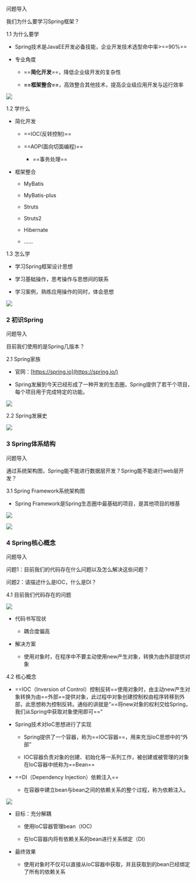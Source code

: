 问题导入

我们为什么要学习Spring框架？

1.1 为什么要学

- Spring技术是JavaEE开发必备技能，企业开发技术选型命中率>==90%==

- 专业角度

    - ==**简化开发**==，降低企业级开发的复杂性

    - **==框架整合==**，高效整合其他技术，提高企业级应用开发与运行效率

![](https://tcs-devops.aliyuncs.com/storage/112v94ba5d6ba7196308bb2aad2e490a91c6?Signature=eyJhbGciOiJIUzI1NiIsInR5cCI6IkpXVCJ9.eyJBcHBJRCI6IjVlNzQ4MmQ2MjE1MjJiZDVjN2Y5YjMzNSIsIl9hcHBJZCI6IjVlNzQ4MmQ2MjE1MjJiZDVjN2Y5YjMzNSIsIl9vcmdhbml6YXRpb25JZCI6IiIsImV4cCI6MTY4ODUzNTQzNCwiaWF0IjoxNjg3OTMwNjM0LCJyZXNvdXJjZSI6Ii9zdG9yYWdlLzExMnY5NGJhNWQ2YmE3MTk2MzA4YmIyYWFkMmU0OTBhOTFjNiJ9.AekXgEShfgxuizRgudxhgsi-bluknstbwxEoHd0IrZk&download=%E5%9B%BE%E7%89%87.png "")

1.2 学什么

- 简化开发

    - ==IOC(反转控制)==

    - ==AOP(面向切面编程)==

        - ==事务处理==

- 框架整合

    - MyBatis

    - MyBatis-plus

    - Struts

    - Struts2

    - Hibernate

    - ……

1.3 怎么学

- 学习Spring框架设计思想

- 学习基础操作，思考操作与思想间的联系

- 学习案例，熟练应用操作的同时，体会思想

![](https://tcs-devops.aliyuncs.com/storage/112vade8f5a2735dcf2b9a657c9a97073bb9?Signature=eyJhbGciOiJIUzI1NiIsInR5cCI6IkpXVCJ9.eyJBcHBJRCI6IjVlNzQ4MmQ2MjE1MjJiZDVjN2Y5YjMzNSIsIl9hcHBJZCI6IjVlNzQ4MmQ2MjE1MjJiZDVjN2Y5YjMzNSIsIl9vcmdhbml6YXRpb25JZCI6IiIsImV4cCI6MTY4ODUzNTQzNCwiaWF0IjoxNjg3OTMwNjM0LCJyZXNvdXJjZSI6Ii9zdG9yYWdlLzExMnZhZGU4ZjVhMjczNWRjZjJiOWE2NTdjOWE5NzA3M2JiOSJ9.G4oeAWw4kTGQCeE5QADOwV7EoTgHTGqjT-gupt9-KBY&download=%E5%9B%BE%E7%89%87.png "")



### 2 初识Spring

问题导入

目前我们使用的是Spring几版本？

2.1 Spring家族

- 官网：[https://spring.io](https://spring.io/)

- Spring发展到今天已经形成了一种开发的生态圈，Spring提供了若干个项目，每个项目用于完成特定的功能。

![](https://tcs-devops.aliyuncs.com/storage/112v4a59e9186c17f79e56ec907b164e2a7d?Signature=eyJhbGciOiJIUzI1NiIsInR5cCI6IkpXVCJ9.eyJBcHBJRCI6IjVlNzQ4MmQ2MjE1MjJiZDVjN2Y5YjMzNSIsIl9hcHBJZCI6IjVlNzQ4MmQ2MjE1MjJiZDVjN2Y5YjMzNSIsIl9vcmdhbml6YXRpb25JZCI6IiIsImV4cCI6MTY4ODUzNTQzNCwiaWF0IjoxNjg3OTMwNjM0LCJyZXNvdXJjZSI6Ii9zdG9yYWdlLzExMnY0YTU5ZTkxODZjMTdmNzllNTZlYzkwN2IxNjRlMmE3ZCJ9.QJ_66Qm61-vpo_ERzNpgvWq2PSJJW0Jys2usGDe2XRk&download=%E5%9B%BE%E7%89%87.png "")

2.2 Spring发展史

![](https://tcs-devops.aliyuncs.com/storage/112vecda6396aa27eee63e16abb88f2fdb11?Signature=eyJhbGciOiJIUzI1NiIsInR5cCI6IkpXVCJ9.eyJBcHBJRCI6IjVlNzQ4MmQ2MjE1MjJiZDVjN2Y5YjMzNSIsIl9hcHBJZCI6IjVlNzQ4MmQ2MjE1MjJiZDVjN2Y5YjMzNSIsIl9vcmdhbml6YXRpb25JZCI6IiIsImV4cCI6MTY4ODUzNTQzNCwiaWF0IjoxNjg3OTMwNjM0LCJyZXNvdXJjZSI6Ii9zdG9yYWdlLzExMnZlY2RhNjM5NmFhMjdlZWU2M2UxNmFiYjg4ZjJmZGIxMSJ9.uJ4h9ZixXZQYttK4_lW1KB201OjJxbyvqqy5eS2FCPk&download=%E5%9B%BE%E7%89%87.png "")



### 3 Spring体系结构

问题导入

通过系统架构图，Spring能不能进行数据层开发？Spring能不能进行web层开发？

3.1 Spring Framework系统架构图

- Spring Framework是Spring生态圈中最基础的项目，是其他项目的根基

![](https://tcs-devops.aliyuncs.com/storage/112v9e24308e6ef128f6ddcefd9c4376aa38?Signature=eyJhbGciOiJIUzI1NiIsInR5cCI6IkpXVCJ9.eyJBcHBJRCI6IjVlNzQ4MmQ2MjE1MjJiZDVjN2Y5YjMzNSIsIl9hcHBJZCI6IjVlNzQ4MmQ2MjE1MjJiZDVjN2Y5YjMzNSIsIl9vcmdhbml6YXRpb25JZCI6IiIsImV4cCI6MTY4ODUzNTQzNCwiaWF0IjoxNjg3OTMwNjM0LCJyZXNvdXJjZSI6Ii9zdG9yYWdlLzExMnY5ZTI0MzA4ZTZlZjEyOGY2ZGRjZWZkOWM0Mzc2YWEzOCJ9.-HZE4IMoEg4TGOOOSlrvoclZJivOwCbAMwYcsOmp8ac&download=%E5%9B%BE%E7%89%87.png "")

![](https://tcs-devops.aliyuncs.com/storage/112v140ce5b79ad79f6a9e4f5d0bcf8da928?Signature=eyJhbGciOiJIUzI1NiIsInR5cCI6IkpXVCJ9.eyJBcHBJRCI6IjVlNzQ4MmQ2MjE1MjJiZDVjN2Y5YjMzNSIsIl9hcHBJZCI6IjVlNzQ4MmQ2MjE1MjJiZDVjN2Y5YjMzNSIsIl9vcmdhbml6YXRpb25JZCI6IiIsImV4cCI6MTY4ODUzNTQzNCwiaWF0IjoxNjg3OTMwNjM0LCJyZXNvdXJjZSI6Ii9zdG9yYWdlLzExMnYxNDBjZTViNzlhZDc5ZjZhOWU0ZjVkMGJjZjhkYTkyOCJ9.JPavakXCJz9n4Cl720c9C-MAlcUFPqSck3L6EcgnvR8&download=%E5%9B%BE%E7%89%87.png "")

### 4 Spring核心概念

问题导入

问题1：目前我们的代码存在什么问题以及怎么解决这些问题？

问题2：请描述什么是IOC，什么是DI？

4.1 目前我们代码存在的问题

![](https://tcs-devops.aliyuncs.com/storage/112vf0549ec15f50e90825b10877f499ecb3?Signature=eyJhbGciOiJIUzI1NiIsInR5cCI6IkpXVCJ9.eyJBcHBJRCI6IjVlNzQ4MmQ2MjE1MjJiZDVjN2Y5YjMzNSIsIl9hcHBJZCI6IjVlNzQ4MmQ2MjE1MjJiZDVjN2Y5YjMzNSIsIl9vcmdhbml6YXRpb25JZCI6IiIsImV4cCI6MTY4ODUzNTQzNCwiaWF0IjoxNjg3OTMwNjM0LCJyZXNvdXJjZSI6Ii9zdG9yYWdlLzExMnZmMDU0OWVjMTVmNTBlOTA4MjViMTA4NzdmNDk5ZWNiMyJ9.GTvHMRy7SoZMjP-xJZNLwy1QrKwS_9QKY4q-lxgSey4&download=%E5%9B%BE%E7%89%87.png "")

- 代码书写现状

    - 耦合度偏高

- 解决方案

    - 使用对象时，在程序中不要主动使用new产生对象，转换为由外部提供对象

4.2 核心概念

- ==IOC（Inversion of Control）控制反转==使用对象时，由主动new产生对象转换为由==外部==提供对象，此过程中对象创建控制权由程序转移到外部，此思想称为控制反转。通俗的讲就是“==将new对象的权利交给Spring，我们从Spring中获取对象使用即可==”

- Spring技术对IoC思想进行了实现

    - Spring提供了一个容器，称为==IOC容器==，用来充当IoC思想中的“外部”

    - IOC容器负责对象的创建、初始化等一系列工作，被创建或被管理的对象在IoC容器中统称为==Bean==

- ==DI（Dependency Injection）依赖注入==

    - 在容器中建立bean与bean之间的依赖关系的整个过程，称为依赖注入。

![](https://tcs-devops.aliyuncs.com/storage/112v1064cf243a7fbf4e85f8a7097825e70b?Signature=eyJhbGciOiJIUzI1NiIsInR5cCI6IkpXVCJ9.eyJBcHBJRCI6IjVlNzQ4MmQ2MjE1MjJiZDVjN2Y5YjMzNSIsIl9hcHBJZCI6IjVlNzQ4MmQ2MjE1MjJiZDVjN2Y5YjMzNSIsIl9vcmdhbml6YXRpb25JZCI6IiIsImV4cCI6MTY4ODUzNTQzNCwiaWF0IjoxNjg3OTMwNjM0LCJyZXNvdXJjZSI6Ii9zdG9yYWdlLzExMnYxMDY0Y2YyNDNhN2ZiZjRlODVmOGE3MDk3ODI1ZTcwYiJ9.MTNHdC7bWFQIktHiKZXuiLXBxHMF0iyXTY4uWrIm5e8&download=%E5%9B%BE%E7%89%87.png "")

- 目标：充分解耦

    - 使用IoC容器管理bean（IOC)

    - 在IoC容器内将有依赖关系的bean进行关系绑定（DI）

- 最终效果

    - 使用对象时不仅可以直接从IoC容器中获取，并且获取到的bean已经绑定了所有的依赖关系



